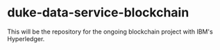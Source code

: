 # duke-data-service-blockchain
This will be the repository for the ongoing blockchain project with IBM's Hyperledger. 
